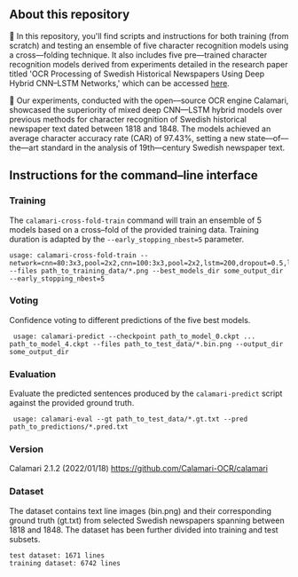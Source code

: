 ## About this repository 
📌 In this repository, you'll find scripts and instructions for both training (from scratch) and testing an ensemble of five character recognition models using a cross––folding technique. It also includes five pre––trained character recognition models derived from experiments detailed in the research paper titled 'OCR Processing of Swedish Historical Newspapers Using Deep Hybrid CNN–LSTM Networks,' which can be accessed [here](https://acl-bg.org/proceedings/2021/RANLP%202021/pdf/2021.ranlp-1.23.pdf). 

📌 Our experiments, conducted with the open––source OCR engine Calamari, showcased the superiority of mixed deep CNN––LSTM hybrid models over previous methods for character recognition of Swedish historical newspaper text dated between 1818 and 1848. The models achieved an average character accuracy rate (CAR) of 97.43%, setting a new state––of––the––art standard in the analysis of 19th––century Swedish newspaper text.

## Instructions for the command–line interface

### Training 
The `calamari-cross-fold-train` command will train an ensemble of 5 models based on a cross–fold of the provided training data. Training duration is adapted by the `--early_stopping_nbest=5` parameter.

	usage: calamari-cross-fold-train --network=cnn=80:3x3,pool=2x2,cnn=100:3x3,pool=2x2,lstm=200,dropout=0.5,lstm=200,dropout=0.5 --files path_to_training_data/*.png --best_models_dir some_output_dir --early_stopping_nbest=5 
### Voting
Confidence voting to different predictions of the five best models.
  
 	 usage: calamari-predict --checkpoint path_to_model_0.ckpt ... path_to_model_4.ckpt --files path_to_test_data/*.bin.png --output_dir some_output_dir
### Evaluation
Evaluate the predicted sentences produced by the `calamari-predict` script against the provided ground truth.

	 usage: calamari-eval --gt path_to_test_data/*.gt.txt --pred path_to_predictions/*.pred.txt

### Version 
Calamari 2.1.2 (2022/01/18)
https://github.com/Calamari-OCR/calamari

### Dataset 
The dataset contains text line images (bin.png) and their corresponding ground truth (gt.txt) from selected Swedish newspapers spanning between 1818 and 1848. The dataset has been further divided into training and test subsets. <br/> 
	
	test dataset: 1671 lines
	training dataset: 6742 lines 

 

